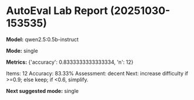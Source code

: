 # AutoEval Lab Report (20251030-153535)

**Model:** qwen2.5:0.5b-instruct

**Mode:** single

**Metrics:** {'accuracy': 0.8333333333333334, 'n': 12}

Items: 12
Accuracy: 83.33%
Assessment: decent
Next: increase difficulty if >=0.9; else keep; if <0.6, simplify.

**Next suggested mode:** single
